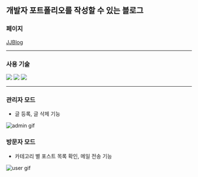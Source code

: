 ## 개발자 포트폴리오를 작성할 수 있는 블로그

### 페이지

[JJBlog](https://jjlog.vercel.app/)

---

### 사용 기술

<img src="https://img.shields.io/badge/TypeScript-3178C6?style=flat-square&logo=typescript&logoColor=white"/> <img src="https://img.shields.io/badge/Next.js-%23000000.svg?&style=flat-square&logo=next.js&logoColor=white" /> <img src="https://img.shields.io/badge/tailwind%20css-%2338B2AC.svg?&style=flat-square&logo=tailwind%20css&logoColor=white" />

---

### 관리자 모드

- 글 등록, 글 삭제 기능


![admin gif](https://github.com/user-attachments/assets/059bb1b3-ce6f-4854-bb25-3dd34fd7c9ba)


### 방문자 모드

- 카테고리 별 포스트 목록 확인, 메일 전송 기능


![user gif](https://github.com/user-attachments/assets/6f9dac23-3f2b-4d24-9080-abf17ee4fbc0)
